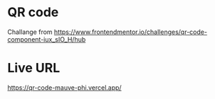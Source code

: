 # QR code
Challange from https://www.frontendmentor.io/challenges/qr-code-component-iux_sIO_H/hub

# Live URL
https://qr-code-mauve-phi.vercel.app/
